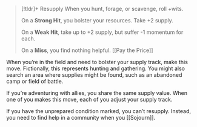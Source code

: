 > [!tldr]+ Resupply
> When you hunt, forage, or scavenge, roll +wits.
> 
> On a **Strong Hit**, you bolster your resources. Take +2 supply.
> 
> On a **Weak Hit**, take up to +2 supply, but suffer -1 momentum for each.
> 
> On a **Miss**, you find nothing helpful. [[Pay the Price]]

When you’re in the field and need to bolster your supply track, make this move. Fictionally, this represents hunting and gathering. You might also search an area where supplies might be found, such as an abandoned camp or field of battle.

If you’re adventuring with allies, you share the same supply value. When one of you makes this move, each of you adjust your supply track.

If you have the unprepared condition marked, you can’t resupply. Instead, you need to find help in a community when you [[Sojourn]].